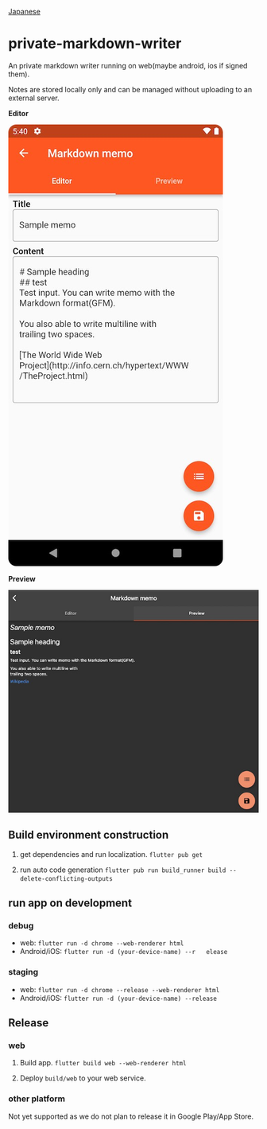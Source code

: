 [Japanese](README_ja.md)

# private-markdown-writer
An private markdown writer running on web(maybe android, ios if signed them).

Notes are stored locally only and can be managed without uploading to an external server.

**Editor**

![Editor](docs/editor_en.jpg)

**Preview**

![Preview](docs/preview_en.jpg)

## Build environment construction
1. get dependencies and run localization.
`flutter pub get`

1. run auto code generation
`flutter pub run build_runner build --delete-conflicting-outputs`

## run app on development
### debug
- web: `flutter run -d chrome --web-renderer html`
- Android/iOS: `flutter run -d (your-device-name) --r   elease`

### staging
- web: `flutter run -d chrome --release --web-renderer html`
- Android/iOS: `flutter run -d (your-device-name) --release`

## Release
### web
1. Build app.
`flutter build web --web-renderer html`

2. Deploy `build/web` to your web service.

### other platform
Not yet supported as we do not plan to release it in Google Play/App Store.

